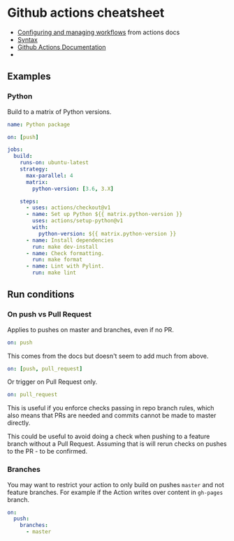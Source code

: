 # Github actions cheatsheet

- [Configuring and managing workflows](https://help.github.com/en/actions/configuring-and-managing-workflows/configuring-a-workflow) from actions docs
- [Syntax](https://help.github.com/en/actions/reference/workflow-syntax-for-github-actions)
- [Github Actions Documentation](https://help.github.com/en/actions)
- 
## Examples

### Python

Build to a matrix of Python versions.

```yaml
name: Python package

on: [push]

jobs:
  build:
    runs-on: ubuntu-latest
    strategy:
      max-parallel: 4
      matrix:
        python-version: [3.6, 3.X]

    steps:
      - uses: actions/checkout@v1
      - name: Set up Python ${{ matrix.python-version }}
        uses: actions/setup-python@v1
        with:
          python-version: ${{ matrix.python-version }}
      - name: Install dependencies
        run: make dev-install
      - name: Check formatting.
        run: make format
      - name: Lint with Pylint.
        run: make lint
```

## Run conditions

### On push vs Pull Request

Applies to pushes on master and branches, even if no PR.

```yaml
on: push
```

This comes from the docs but doesn't seem to add much from above.

```yaml
on: [push, pull_request]
```

Or trigger on Pull Request only. 

```yaml
on: pull_request
```
This is useful if you enforce checks passing in repo branch rules, which also means that PRs are needed and commits cannot be made to master directly.

This could be useful to avoid doing a check when pushing to a feature branch without a Pull Request. Assuming that is will rerun checks on pushes to the PR - to be confirmed.

### Branches

You may want to restrict your action to only build on  pushes `master` and not feature branches. For example if the Action writes over content in `gh-pages` branch.

```yaml
on:
  push:
    branches:    
      - master
```
<!--stackedit_data:
eyJoaXN0b3J5IjpbODgyOTUyMDEwLC04Njc2Njc2NTddfQ==
-->